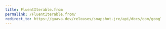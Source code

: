 ```yaml
---
title: FluentIterable.from
permalink: /FluentIterable.from/
redirect_to: https://guava.dev/releases/snapshot-jre/api/docs/com/google/common/collect/FluentIterable.html#from-E:A-
---
```

